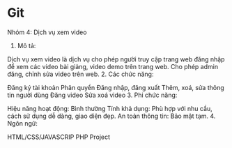 # Git  
Nhóm 4: Dịch vụ xem video
1. Mô tả:

Dịch vụ xem video là dịch vụ cho phép người truy cập trang web đăng nhập để xem các video bài giảng, video demo trên trang web.
Cho phép admin đăng, chỉnh sửa video trên web.
2. Các chức năng:

Đăng ký tài khoản
Phân quyền
Đăng nhập, đăng xuất
Thêm, xoá, sửa thông tin người dùng
Đăng video
Sửa xoá video
3. Phi chức năng:

Hiệu năng hoạt động: Bình thường
Tính khả dụng: Phù hợp với nhu cầu, cách sử dụng dễ dàng, giao diện đẹp.
An toàn thông tin: Bảo mật tạm.
4. Ngôn ngữ:

HTML/CSS/JAVASCRIP
PHP
Project
